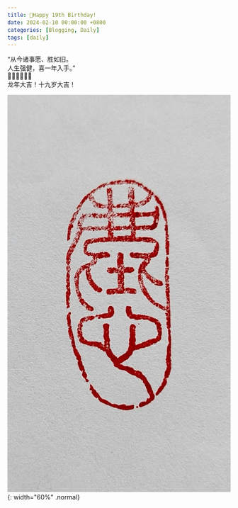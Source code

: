 ```yaml
---
title: 🎂Happy 19th Birthday!
date: 2024-02-10 00:00:00 +0800
categories: [Blogging, Daily]
tags: [daily]
---
```


“从今诸事愿、胜如旧。  
人生强健，喜一年入手。”  
🧨🧨🧧🧧🎊🎊  
龙年大吉！十九岁大吉！  

![2024-02-10-Happy-Birthday-pic](/assets/img/2024-02-10-Happy-Birthday-pic.jpg){: width="60%" .normal}
